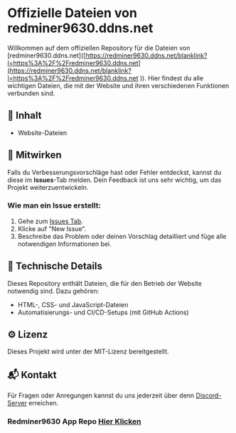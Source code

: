 # Offizielle Dateien von redminer9630.ddns.net

Willkommen auf dem offiziellen Repository für die Dateien von [redminer9630.ddns.net]([https://redminer9630.ddns.net/blanklink?l=https%3A%2F%2Fredminer9630.ddns.net](https://redminer9630.ddns.net/blanklink?l=https%3A%2F%2Fredminer9630.ddns.net
)). Hier findest du alle wichtigen Dateien, die mit der Website und ihren verschiedenen Funktionen verbunden sind.

## 📜 Inhalt

- Website-Dateien

## 🚀 Mitwirken

Falls du Verbesserungsvorschläge hast oder Fehler entdeckst, kannst du diese im **Issues**-Tab melden. Dein Feedback ist uns sehr wichtig, um das Projekt weiterzuentwickeln.

### Wie man ein Issue erstellt:
1. Gehe zum [Issues Tab](https://redminer9630.ddns.net/blanklink?l=https%3A%2F%2Fgithub.com/redminer9630de/redminer9630de.github.io/issues).
2. Klicke auf "New Issue".
3. Beschreibe das Problem oder deinen Vorschlag detailliert und füge alle notwendigen Informationen bei.

## 🔧 Technische Details

Dieses Repository enthält Dateien, die für den Betrieb der Website notwendig sind. Dazu gehören:
- HTML-, CSS- und JavaScript-Dateien
- Automatisierungs- und CI/CD-Setups (mit GitHub Actions)

## ⚙️ Lizenz

Dieses Projekt wird unter der MIT-Lizenz bereitgestellt.

## 📬 Kontakt

Für Fragen oder Anregungen kannst du uns jederzeit über denn [Discord-Server](https://redminer9630.ddns.net/blanklink?l=https%3A%2F%2Fdiscord.com/invite/uRNX47tYrX) erreichen.

### Redminer9630 App Repo [Hier Klicken](https://github.com/Redminer9630de/app9630)
